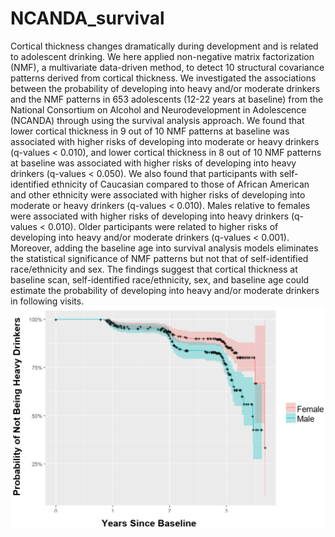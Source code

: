 # NCANDA_survival
Cortical thickness changes dramatically during development and is related to adolescent drinking. We here applied non-negative matrix factorization (NMF), a multivariate data-driven method, to detect 10 structural covariance patterns derived from cortical thickness. We investigated the associations between the probability of developing into heavy and/or moderate drinkers and the NMF patterns in 653 adolescents (12-22 years at baseline) from the National Consortium on Alcohol and Neurodevelopment in Adolescence (NCANDA) through using the survival analysis approach. We found that lower cortical thickness in 9 out of 10 NMF patterns at baseline was associated with higher risks of developing into moderate or heavy drinkers (q-values < 0.010), and lower cortical thickness in 8 out of 10 NMF patterns at baseline was associated with higher risks of developing into heavy drinkers (q-values < 0.050). We also found that participants with self-identified ethnicity of Caucasian compared to those of African American and other ethnicity were associated with higher risks of developing into moderate or heavy drinkers (q-values < 0.010). Males relative to females were associated with higher risks of developing into heavy drinkers (q-values < 0.010). Older participants were related to higher risks of developing into heavy and/or moderate drinkers (q-values < 0.001). Moreover, adding the baseline age into survival analysis models eliminates the statistical significance of NMF patterns but not that of self-identified race/ethnicity and sex. The findings suggest that cortical thickness at baseline scan, self-identified race/ethnicity, sex, and baseline age could estimate the probability of developing into heavy and/or moderate drinkers in following visits.
![alt text](https://github.com/sundelinustc/NCANDA_survival/blob/main/Figure1.png?raw=true)
